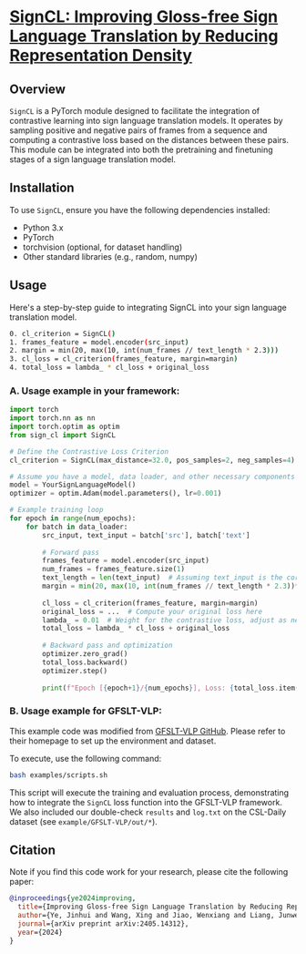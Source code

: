 
# [SignCL: Improving Gloss-free Sign Language Translation by Reducing Representation Density](https://arxiv.org/abs/2405.14312)

## Overview

`SignCL` is a PyTorch module designed to facilitate the integration of contrastive learning into sign language translation models. It operates by sampling positive and negative pairs of frames from a sequence and computing a contrastive loss based on the distances between these pairs. This module can be integrated into both the pretraining and finetuning stages of a sign language translation model.

## Installation

To use `SignCL`, ensure you have the following dependencies installed:

- Python 3.x
- PyTorch
- torchvision (optional, for dataset handling)
- Other standard libraries (e.g., random, numpy)

## Usage
Here's a step-by-step guide to integrating SignCL into your sign language translation model.
```bash
0. cl_criterion = SignCL()
1. frames_feature = model.encoder(src_input)
2. margin = min(20, max(10, int(num_frames // text_length * 2.3)))
3. cl_loss = cl_criterion(frames_feature, margin=margin)
4. total_loss = lambda_ * cl_loss + original_loss
```

### A. Usage example in your framework:

```python
import torch
import torch.nn as nn
import torch.optim as optim
from sign_cl import SignCL

# Define the Contrastive Loss Criterion
cl_criterion = SignCL(max_distance=32.0, pos_samples=2, neg_samples=4)

# Assume you have a model, data loader, and other necessary components
model = YourSignLanguageModel()
optimizer = optim.Adam(model.parameters(), lr=0.001)

# Example training loop
for epoch in range(num_epochs):
    for batch in data_loader:
        src_input, text_input = batch['src'], batch['text']
        
        # Forward pass
        frames_feature = model.encoder(src_input)
        num_frames = frames_feature.size(1)
        text_length = len(text_input)  # Assuming text_input is the corresponding text
        margin = min(20, max(10, int(num_frames // text_length * 2.3))*2)
        
        cl_loss = cl_criterion(frames_feature, margin=margin)
        original_loss = ...  # Compute your original loss here
        lambda_ = 0.01  # Weight for the contrastive loss, adjust as necessary
        total_loss = lambda_ * cl_loss + original_loss
        
        # Backward pass and optimization
        optimizer.zero_grad()
        total_loss.backward()
        optimizer.step()
        
        print(f"Epoch [{epoch+1}/{num_epochs}], Loss: {total_loss.item()}")

```

### B. Usage example for GFSLT-VLP:
This example code was modified from [GFSLT-VLP GitHub](https://github.com/zhoubenjia/GFSLT-VLP). Please refer to their homepage to set up the environment and dataset.

To execute, use the following command:

```sh
bash examples/scripts.sh
```

This script will execute the training and evaluation process, demonstrating how to integrate the `SignCL` loss function into the GFSLT-VLP framework. We also included our double-check `results` and `log.txt` on the CSL-Daily dataset (see `example/GFSLT-VLP/out/*`).

## Citation

Note if you find this code work for your research, please cite the following paper:

```bibtex
@inproceedings{ye2024improving,
  title={Improving Gloss-free Sign Language Translation by Reducing Representation Density},
  author={Ye, Jinhui and Wang, Xing and Jiao, Wenxiang and Liang, Junwei and Xiong, Hui},
  journal={arXiv preprint arXiv:2405.14312},
  year={2024}
}
```
